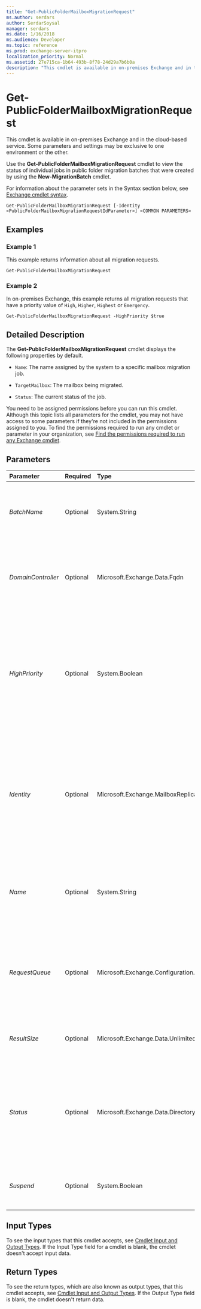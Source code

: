 ```yaml
---
title: "Get-PublicFolderMailboxMigrationRequest"
ms.author: serdars
author: SerdarSoysal
manager: serdars
ms.date: 1/16/2018
ms.audience: Developer
ms.topic: reference
ms.prod: exchange-server-itpro
localization_priority: Normal
ms.assetid: 27e715ca-1b64-493b-8f78-24d29a7b6b0a
description: "This cmdlet is available in on-premises Exchange and in the cloud-based service. Some parameters and settings may be exclusive to one environment or the other."
---
```


# Get-PublicFolderMailboxMigrationRequest

This cmdlet is available in on-premises Exchange and in the cloud-based service. Some parameters and settings may be exclusive to one environment or the other.
  
Use the **Get-PublicFolderMailboxMigrationRequest** cmdlet to view the status of individual jobs in public folder migration batches that were created by using the **New-MigrationBatch** cmdlet.
  
For information about the parameter sets in the Syntax section below, see [Exchange cmdlet syntax](https://technet.microsoft.com/library/bb123552.aspx). 
  
```
Get-PublicFolderMailboxMigrationRequest [-Identity <PublicFolderMailboxMigrationRequestIdParameter>] <COMMON PARAMETERS>

```

## Examples
<a name="Examples"> </a>

### Example 1

This example returns information about all migration requests.
  
```
Get-PublicFolderMailboxMigrationRequest
```

### Example 2

In on-premises Exchange, this example returns all migration requests that have a priority value of  `High`,  `Higher`,  `Highest` or `Emergency`.
  
```
Get-PublicFolderMailboxMigrationRequest -HighPriority $true
```

## Detailed Description
<a name="DetailedDescription"> </a>

The **Get-PublicFolderMailboxMigrationRequest** cmdlet displays the following properties by default.
  
-  `Name`: The name assigned by the system to a specific mailbox migration job.
    
-  `TargetMailbox`: The mailbox being migrated.
    
-  `Status`: The current status of the job.
    
You need to be assigned permissions before you can run this cmdlet. Although this topic lists all parameters for the cmdlet, you may not have access to some parameters if they're not included in the permissions assigned to you. To find the permissions required to run any cmdlet or parameter in your organization, see [Find the permissions required to run any Exchange cmdlet](https://technet.microsoft.com/library/mt432940.aspx).
  
## Parameters
<a name="DetailedDescription"> </a>

|**Parameter**|**Required**|**Type**|**Description**|
|:-----|:-----|:-----|:-----|
| _BatchName_ <br/> |Optional  <br/> |System.String  <br/> |The _BatchName_ parameter filters the results by the friendly **BatchName** value that was assigned when the batch job was created. The format of this value is: `MigrationService:<Batch name provided at batch creation>`.  <br/> You can't use this parameter with the _Identity_ parameter. <br/> |
| _DomainController_ <br/> |Optional  <br/> |Microsoft.Exchange.Data.Fqdn  <br/> |This parameter is available only in on-premises Exchange.  <br/> The _DomainController_ parameter specifies the domain controller that's used by this cmdlet to read data from or write data to Active Directory. You identify the domain controller by its fully qualified domain name (FQDN). For example, `dc01.contoso.com`.  <br/> |
| _HighPriority_ <br/> |Optional  <br/> |System.Boolean  <br/> | This parameter is available only in on-premises Exchange. <br/>  The _HighPriority_ parameter filters the results based on the **Priority** value that was assigned when the request was created. Valid input for this parameter is `$true` or `$false`. Here's how these values filter the results:  <br/>  `$true` Returns requests that were created with the **Priority** value `High`,  `Higher`,  `Highest` or `Emergency`.  <br/>  `$false` Returns requests that were created with the **Priority** value `Normal`,  `Low`,  `Lower` or `Lowest`.  <br/>  You can't use this parameter with the _Identity_ parameter. <br/> |
| _Identity_ <br/> |Optional  <br/> |Microsoft.Exchange.MailboxReplicationService.PublicFolderMailboxMigrationRequestIdParameter  <br/> | The _Identity_ parameter specifies the public folder mailbox migration request that you want to view. The value uses the syntax: `\PublicFolderMailboxMigration<GUID>` (for example, `\PublicFolderMailboxMigrationac6d9eb4-ee49-405f-b90d-04e9a258bd7e`).  <br/>  You can't use this parameter with the following parameters: <br/> _BatchName_ <br/> _HighPriority_ <br/> _Name_ <br/> _RequestQueue_ <br/> _Suspend_ <br/> _Status_ <br/> |
| _Name_ <br/> |Optional  <br/> |System.String  <br/> |The _Name_ parameter specifies the name of the public folder mailbox migration request. If the name was not specified at creation, the default value is `PublicFolderMailboxMigration<GUID>` (for example, `PublicFolderMailboxMigration2ffdef13-01b9-4586-af2b-d5a5482010a8`).  <br/> You can't use this parameter with the _Identity_ parameter. <br/> |
| _RequestQueue_ <br/> |Optional  <br/> |Microsoft.Exchange.Configuration.Tasks.DatabaseIdParameter  <br/> | This parameter is available only in on-premises Exchange. <br/>  The _RequestQueue_ parameter identifies the request based on the mailbox database where the request is being run. You can use any value that uniquely identifies the database. For example: <br/>  Database GUID <br/>  Database name <br/>  You can't use this parameter with the _Identity_ parameter. <br/> |
| _ResultSize_ <br/> |Optional  <br/> |Microsoft.Exchange.Data.Unlimited  <br/> |The _ResultSize_ parameter specifies the maximum number of results to return. If you want to return all requests that match the query, use `unlimited` for the value of this parameter. The default value is `1000`.  <br/> |
| _Status_ <br/> |Optional  <br/> |Microsoft.Exchange.Data.Directory.Recipient.RequestStatus  <br/> | The _Status_ parameter filters the results based on status. You can use the following values: <br/>  `AutoSuspended` <br/>  `Completed` <br/>  `CompletedWithWarning` <br/>  `CompletionInProgress` <br/>  `Failed` <br/>  `InProgress` <br/>  `None` <br/>  `Queued` <br/>  `Suspended` <br/>  `Synced` <br/>  You can't use this parameter with the _Identity_ parameter. <br/> |
| _Suspend_ <br/> |Optional  <br/> |System.Boolean  <br/> |The _Suspend_ parameter specifies whether to return requests that have been suspended. Valid input for this parameter is `$true` or `$false`.  <br/> You can't use this parameter with the _Identity_ parameter. <br/> |
   
## Input Types
<a name="InputTypes"> </a>

To see the input types that this cmdlet accepts, see [Cmdlet Input and Output Types](http://go.microsoft.com/fwlink/p/?linkId=616387). If the Input Type field for a cmdlet is blank, the cmdlet doesn't accept input data. 
  
## Return Types
<a name="ReturnTypes"> </a>

To see the return types, which are also known as output types, that this cmdlet accepts, see [Cmdlet Input and Output Types](http://go.microsoft.com/fwlink/p/?linkId=616387). If the Output Type field is blank, the cmdlet doesn't return data. 
  

